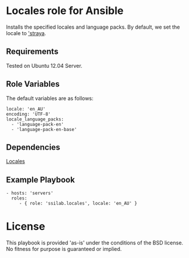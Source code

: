 # Locales role for Ansible

Installs the specified locales and language packs. By default, we set the locale to ['straya](https://www.google.com.au/maps/place/Australia/@-26.4390743,133.281323,4z/data=!3m1!4b1!4m2!3m1!1s0x2b2bfd076787c5df:0x538).

## Requirements

Tested on Ubuntu 12.04 Server.

## Role Variables

The default variables are as follows:

    locale: 'en_AU'
    encoding: 'UTF-8'
    locale_language_packs:
      - 'language-pack-en'
      - 'language-pack-en-base'

## Dependencies

[Locales](https://github.com/ssilab/ansible-locales)

## Example Playbook

    - hosts: 'servers'
      roles:
         - { role: 'ssilab.locales', locale: 'en_AU' }

# License

This playbook is provided 'as-is' under the conditions of the BSD license. No fitness for purpose is guaranteed or implied.
